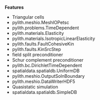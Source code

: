 
**Features**

* Triangular cells
* pylith.meshio.MeshIOPetsc
* pylith.problems.TimeDependent
* pylith.materials.Elasticity
* pylith.materials.IsotropicLinearElasticity
* pylith.faults.FaultCohesiveKin
* pylith.faults.KinSrcStep
* field split preconditioner
* Schur complement preconditioner
* pylith.bc.DirichletTimeDependent
* spatialdata.spatialdb.UniformDB
* pylith.meshio.OutputSolnBoundary
* pylith.meshio.DataWriterHDF5
* Quasistatic simulation
* spatialdata.spatialdb.SimpleDB
